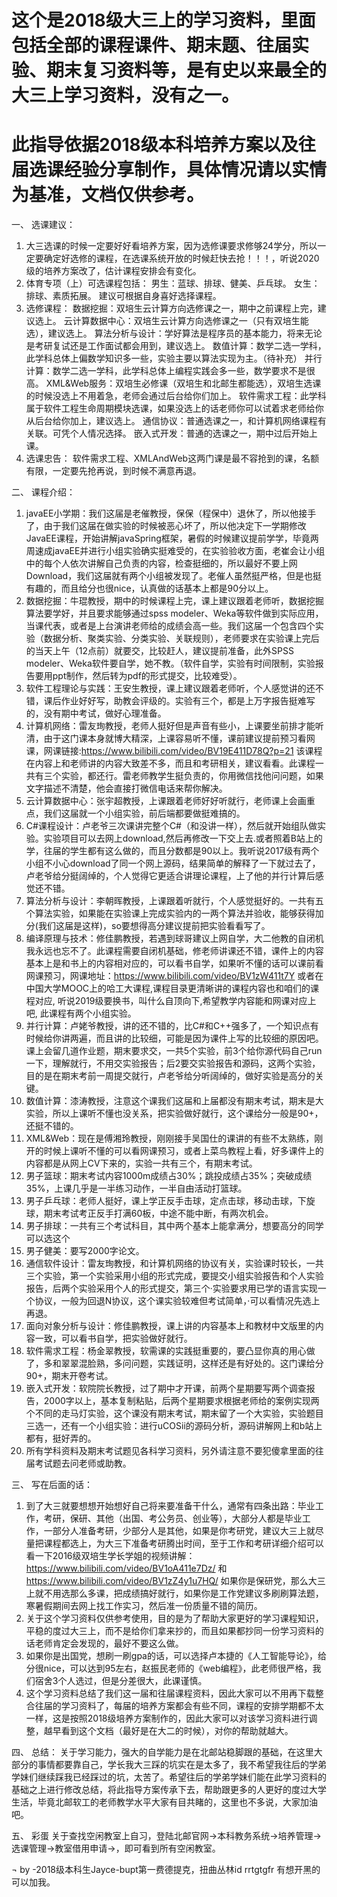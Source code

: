 # 这个是2018级大三上的学习资料，里面包括全部的课程课件、期末题、往届实验、期末复习资料等，是有史以来最全的大三上学习资料，没有之一。

# 此指导依据2018级本科培养方案以及往届选课经验分享制作，具体情况请以实情为基准，文档仅供参考。

一、	选课建议：
1)	大三选课的时候一定要好好看培养方案，因为选修课要求修够24学分，所以一定要确定好选修的课程，在选课系统开放的时候赶快去抢！！！，听说2020级的培养方案改了，估计课程安排会有变化。
2)	体育专项（上）可选课程包括：
男生：蓝球、排球、健美、乒乓球。
女生：排球、素质拓展。
建议可根据自身喜好选择课程。
3)	选修课程：
数据挖掘：双培生云计算方向选修课之一，期中之前课程上完，建议选上。
云计算数据中心：双培生云计算方向选修课之一（只有双培生能选），建议选上。
算法分析与设计：学好算法是程序员的基本能力，将来无论是考研复试还是工作面试都会用到，建议选上。
数值计算：数学二选一学科，此学科总体上偏数学知识多一些，实验主要以算法实现为主。（待补充）
并行计算：数学二选一学科，此学科总体上编程实践会多一些，数学要求不是很高。
XML&Web服务：双培生必修课（双培生和北邮生都能选），双培生选课的时候没选上不用着急，老师会通过后台给你们加上。
软件需求工程：此学科属于软件工程生命周期模块选课，如果没选上的话老师你可以试着求老师给你从后台给你加上，建议选上。
通信协议：普通选课之一，和计算机网络课程有关联。可凭个人情况选择。
嵌入式开发：普通的选课之一，期中过后开始上课。
4)	选课忠告：
软件需求工程、XMLAndWeb这两门课是最不容抢到的课，名额有限，一定要先抢再说，到时候不满意再退。

二、	课程介绍：
1)	javaEE小学期：我们这届是老催教授，保保（程保中）退休了，所以他接手了，由于我们这届在做实验的时候被恶心坏了，所以他决定下一学期修改JavaEE课程，开始讲解javaSpring框架，暑假的时候建议提前学学，毕竟两周速成javaEE并进行小组实验确实挺难受的，在实验验收方面，老崔会让小组中的每个人依次讲解自己负责的内容，检查挺细的，所以最好不要上网Download，我们这届就有两个小组被发现了。老催人虽然挺严格，但是也挺有趣的，而且给分也很nice，认真做的话基本上都是90分以上。
2)	数据挖掘：牛琨教授，期中的时候课程上完，课上建议跟着老师听，数据挖掘算法要学好，并且要求能够通过spss modeler、Weka等软件做到实际应用，当课代表，或者是上台演讲老师给的成绩会高一些。我们这届一个包含四个实验（数据分析、聚类实验、分类实验、关联规则），老师要求在实验课上完后的当天上午（12点前）就要交，比较赶人，建议提前准备，此外SPSS modeler、Weka软件要自学，她不教。（软件自学，实验有时间限制，实验报告要用ppt制作，然后转为pdf的形式提交，比较难受）。
3)	软件工程理论与实践：王安生教授，课上建议跟着老师听，个人感觉讲的还不错，课后作业好好写，助教会评级的。实验有三个，都是上万字报告挺难写的，没有期中考试，做好心理准备。
4)	计算机网络：雷友珣教授，老师人挺好但是声音有些小，上课要坐前排才能听清，由于这门课本身就博大精深，上课容易听不懂，课前建议提前预习看网课，网课链接:https://www.bilibili.com/video/BV19E411D78Q?p=21 该课程在内容上和老师讲的内容大致差不多，而且和考研相关，建议看看。此课程一共有三个实验，都还行。雷老师教学生挺负责的，你用微信找他问问题，如果文字描述不清楚，他会直接打微信电话来帮你解决。
5)	云计算数据中心：张宇超教授，上课跟着老师好好听就行，老师课上会画重点，我们这届就一个小组实验，前后端都要做挺难搞的。
6)	C#课程设计：卢老爷三次课讲完整个C#（和没讲一样），然后就开始组队做实验。实验项目可以去网上download,然后再修改一下交上去.或者照着B站上的学，往届的学生都有这么做的，而且分数都是90以上。我听说2017级有两个小组不小心download了同一个网上源码，结果简单的解释了一下就过去了，卢老爷给分挺阔绰的，个人觉得它更适合讲理论课程，上了他的并行计算后感觉还不错。
7)	算法分析与设计：李朝晖教授，上课跟着听就行，个人感觉挺好的。一共有五个算法实验，如果能在实验课上完成实验内的一两个算法并验收，能够获得加分(我们这届是这样)，so要想得高分建议提前把实验看看写了。
8)	编译原理与技术：修佳鹏教授，若遇到球哥建议上网自学，大二他教的自闭机我永远也忘不了。此课程需要自闭机基础，修老师讲课还不错，课件上的内容基本上是和书上的内容相对应的，可以看书自学，如果听不懂的话可以课前看网课预习，网课地址：https://www.bilibili.com/video/BV1zW411t7Y 或者在中国大学MOOC上的哈工大课程,课程目录更清晰讲的课程内容也和咱们的课程对应, 听说2019级要换书，叫什么自顶向下,希望教学内容能和网课对应上吧, 此课程有两个小组实验。
9)	并行计算：卢姥爷教授，讲的还不错的，比C#和C++强多了，一个知识点有时候给你讲两遍，而且讲的比较细，可能是因为课件上写的比较细的原因吧。课上会留几道作业题，期末要求交，一共5个实验，前3个给你源代码自己run一下，理解就行，不用交实验报告；后2要交实验报告和源码，这两个实验，目的是在期末考前一周提交就行，卢老爷给分听阔绰的，做好实验是高分的关键。
10)	数值计算：漆涛教授，注意这个课我们这届和上届都没有期末考试，期末是大实验，所以上课听不懂也没关系，把实验做好就行，这个课给分一般是90+，还挺不错的。
11)	XML&Web：现在是傅湘玲教授，刚刚接手吴国仕的课讲的有些不太熟练，刚开的时候上课听不懂的可以看网课预习，或者上菜鸟教程上看，好多课件上的内容都是从网上CV下来的，实验一共有三个，有期末考试。
12)	男子篮球：期末考试内容1000m成绩占30%；跳投成绩占35%；突破成绩35%，上课几乎是一半练习动作，一半自由活动打篮球。
13)	男子乒乓球：老师人挺好，课上学正反手击球，定点击球，移动击球，下旋球，期末考试考正反手打满60板，中途不能中断，有两次机会。
14)	男子排球：一共有三个考试科目，其中两个基本上能拿满分，想要高分的同学可以选这个
15)	男子健美：要写2000字论文。
16)	通信软件设计：雷友珣教授，和计算机网络的协议有关，实验课时较长，一共三个实验，第一个实验采用小组的形式完成，要提交小组实验报告和个人实验报告，后两个实验采用个人的形式提交，第三个·实验要求用已学的语言实现一个协议，一般为回退N协议，这个课实验较难但考试简单，·可以看情况先选上再退。
17)	面向对象分析与设计：修佳鹏教授，课上讲的内容基本上和教材中文版里的内容一致，可以看书自学，把实验做好就行。
18)	软件需求工程：杨金翠教授，软需课的实践挺重要的，要凸显你真的用心做了，多和翠翠混脸熟，多问问题，实践证明，这样还是有好处的。这门课给分90+，期末开卷考试。
19)	嵌入式开发：软院院长教授，过了期中才开课，前两个星期要写两个调查报告，2000字以上，基本复制粘贴，后两个星期要求根据老师给的案例实现两个不同的走马灯实验，这个课没有期末考试，期末留了一个大实验，实验题目三选一，还有一个小组实验：进行uCOSii的源码分析，源码讲解网上和b站上都有，挺好弄的。
20)	所有学科资料及期末考试题见各科学习资料，另外请注意不要犯傻拿里面的往届考试题去问老师或助教。

三、	写在后面的话：
1)	到了大三就要想想开始想好自己将来要准备干什么，通常有四条出路：毕业工作，考研，保研、其他（出国、考公务员、创业等），大部分人都是毕业工作，一部分人准备考研，少部分人是其他，如果是你考研党，建议大三上就尽量把课程都选上，为大三下准备考研腾出时间，至于工作和考研详细介绍可以看一下2016级双培生学长学姐的视频讲解：https://www.bilibili.com/video/BV1oA411e7Dz/
和 https://www.bilibili.com/video/BV1zZ4y1u7HQ/ 如果你是保研党，那么大三上就不用选那么多课，把成绩搞好就行，如果你是工作党建议多刷刷算法题，寒暑假期间去网上找工作实习，然后准一份质量不错的简历。
2)	关于这个学习资料仅供参考使用，目的是为了帮助大家更好的学习课程知识，平稳的度过大三上，而不是给你们拿来抄的，而且如果都抄同一份学习资料的话老师肯定会发现的，最好不要这么做。
3)	如果你是出国党，想刷一刷gpa的话，可以选择卢本捷的《人工智能导论》，给分很nice，可以达到95左右，赵振民老师的《web编程》，此老师很严格，我们宿舍3个人选过，但是分差很大，此课谨慎。
4)	这个学习资料总结了我们这一届和往届课程资料，因此大家可以不用再下载整合往届的学习资料了，每届的培养方案都会有些不同，课程的安排学期都不太一样，这是按照2018级培养方案制作的，因此大家可以对该学习资料进行调整，越早看到这个文档（最好是在大二的时候），对你的帮助就越大。

四、	总结：
关于学习能力，强大的自学能力是在北邮站稳脚跟的基础，在这里大部分的事情都要靠自己，学长我大三踩的坑实在是太多了，我不希望我往后的学弟学妹们继续踩我已经踩过的坑，太苦了。希望往后的学弟学妹们能在此学习资料的基础之上进行修改总结，将此指导方案传承下去，帮助跟更多的人更好的度过大学生活，毕竟北邮软工的老师教学水平大家有目共睹的，这里也不多说，大家加油吧。

五、	彩蛋
关于查找空闲教室上自习，登陆北邮官网->本科教务系统->培养管理->选课管理->教室借用申请->，即可看到所有空闲教室。

¬ by -2018级本科生Jayce-bupt第一费德提克，扭曲丛林id rrtgtgfr 有想开黑的可以加我。
